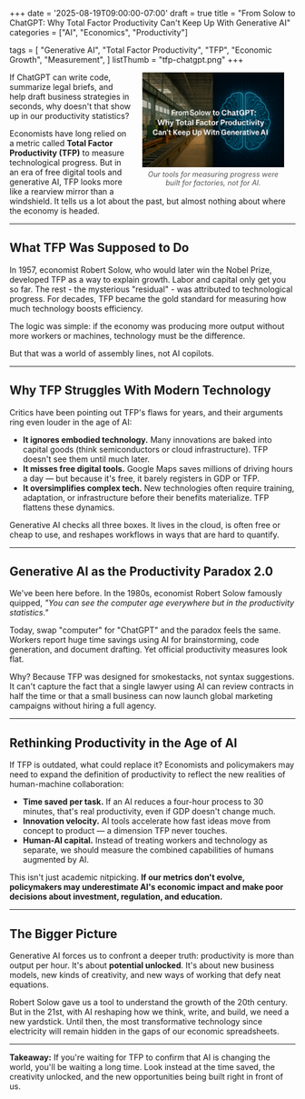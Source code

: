 +++
date = '2025-08-19T09:00:00-07:00'
draft = true
title = "From Solow to ChatGPT: Why Total Factor Productivity Can't Keep Up With Generative AI"
categories = ["AI", "Economics", "Productivity"]

tags = [
  "Generative AI",
  "Total Factor Productivity",
  "TFP",
  "Economic Growth",
  "Measurement",
]
listThumb = "tfp-chatgpt.png"
+++

<figure style="float: right; margin: 0 20px 10px 20px; width: 250px; text-align: center;">
  <img src="./tfp-chatgpt.png" alt="Factory floor on left, AI brain on right, symbolizing shift from industrial productivity to generative AI." width="250" style="display: block; margin: 0 auto;">
  <figcaption style="font-size: 0.9em; color: #555; margin-top: 5px;">
    <em>Our tools for measuring progress were built for factories, not for AI.</em>
  </figcaption>
</figure>

If ChatGPT can write code, summarize legal briefs, and help draft business strategies in seconds, why doesn't that show up in our productivity statistics?

Economists have long relied on a metric called **Total Factor Productivity (TFP)** to measure technological progress. But in an era of free digital tools and generative AI, TFP looks more like a rearview mirror than a windshield. It tells us a lot about the past, but almost nothing about where the economy is headed.

---

## What TFP Was Supposed to Do

In 1957, economist Robert Solow, who would later win the Nobel Prize, developed TFP as a way to explain growth. Labor and capital only get you so far. The rest - the mysterious "residual" - was attributed to technological progress. For decades, TFP became the gold standard for measuring how much technology boosts efficiency.

The logic was simple: if the economy was producing more output without more workers or machines, technology must be the difference.

But that was a world of assembly lines, not AI copilots.

---

## Why TFP Struggles With Modern Technology

Critics have been pointing out TFP's flaws for years, and their arguments ring even louder in the age of AI:

* **It ignores embodied technology.** Many innovations are baked into capital goods (think semiconductors or cloud infrastructure). TFP doesn't see them until much later.
* **It misses free digital tools.** Google Maps saves millions of driving hours a day — but because it's free, it barely registers in GDP or TFP.
* **It oversimplifies complex tech.** New technologies often require training, adaptation, or infrastructure before their benefits materialize. TFP flattens these dynamics.

Generative AI checks all three boxes. It lives in the cloud, is often free or cheap to use, and reshapes workflows in ways that are hard to quantify.

---

## Generative AI as the Productivity Paradox 2.0

We've been here before. In the 1980s, economist Robert Solow famously quipped, *"You can see the computer age everywhere but in the productivity statistics."*

Today, swap "computer" for "ChatGPT" and the paradox feels the same. Workers report huge time savings using AI for brainstorming, code generation, and document drafting. Yet official productivity measures look flat.

Why? Because TFP was designed for smokestacks, not syntax suggestions. It can't capture the fact that a single lawyer using AI can review contracts in half the time or that a small business can now launch global marketing campaigns without hiring a full agency.

---

## Rethinking Productivity in the Age of AI

If TFP is outdated, what could replace it? Economists and policymakers may need to expand the definition of productivity to reflect the new realities of human-machine collaboration:

* **Time saved per task.** If an AI reduces a four-hour process to 30 minutes, that's real productivity, even if GDP doesn't change much.
* **Innovation velocity.** AI tools accelerate how fast ideas move from concept to product — a dimension TFP never touches.
* **Human-AI capital.** Instead of treating workers and technology as separate, we should measure the combined capabilities of humans augmented by AI.

This isn't just academic nitpicking. **If our metrics don't evolve, policymakers may underestimate AI's economic impact and make poor decisions about investment, regulation, and education.**

---

## The Bigger Picture

Generative AI forces us to confront a deeper truth: productivity is more than output per hour. It's about **potential unlocked**. It's about new business models, new kinds of creativity, and new ways of working that defy neat equations.

Robert Solow gave us a tool to understand the growth of the 20th century. But in the 21st, with AI reshaping how we think, write, and build, we need a new yardstick. Until then, the most transformative technology since electricity will remain hidden in the gaps of our economic spreadsheets.

---

**Takeaway:** If you're waiting for TFP to confirm that AI is changing the world, you'll be waiting a long time. Look instead at the time saved, the creativity unlocked, and the new opportunities being built right in front of us.